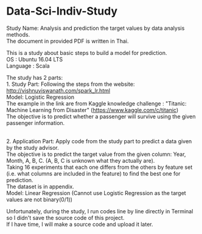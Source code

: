 # Data-Sci-Indiv-Study

Study Name: Analysis and prediction the target values by data analysis methods.
<br>The document in provided PDF is written in Thai.

This is a study about basic steps to build a model for prediction.
<br>OS : Ubuntu 16.04 LTS
<br>Language : Scala 

The study has 2 parts:
<br>1. Study Part:  Following the steps from the website: http://vishnuviswanath.com/spark_lr.html
<br>Model: Logistic Regression
<br>The example in the link are from Kaggle knowledge challenge : "Titanic: Machine Learning from Disaster"
(https://www.kaggle.com/c/titanic) 
<br>The objective is to predict whether a passenger will survive using the given passenger information.

<br>2. Application Part: Apply code from the study part to predict a data given by the study advisor.
<br>The objective is to predict the target value from the given column: Year, Month, A, B, C. (A, B, C is unknown what they actually are).
<br>Taking 16 experiments that each one differs from the others by feature set (i.e. what columns are included in the feature) to find the best one for prediction.
<br>The dataset is in appendix.
<br>Model: Linear Regression (Cannot use Logistic Regression as the target values are not binary(0/1))

Unfortunately, during the study, I run codes line by line directly in Terminal so I didn't save the source code of this project. 
<br>If I have time, I will make a source code and upload it later.
